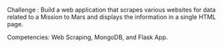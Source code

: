 Challenge : Build a web application that scrapes various websites for data related to a Mission to Mars and displays the information in a single HTML page.

Competencies: 
Web Scraping, 
MongoDB,
and Flask App.
